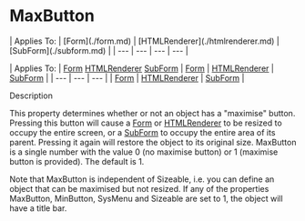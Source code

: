 




<h1 class="heading"><span class="name">MaxButton</span></h1>
| Applies To: | [Form](./form.md) | [HTMLRenderer](./htmlrenderer.md) | [SubForm](./subform.md) |
| --- | --- | --- | ---  |

| Applies To: | [Form](./form.md) [HTMLRenderer](./htmlrenderer.md) [SubForm](./subform.md) | [Form](./form.md) | [HTMLRenderer](./htmlrenderer.md) | [SubForm](./subform.md) |
| --- | --- | ---  |
| [Form](./form.md) | [HTMLRenderer](./htmlrenderer.md) | [SubForm](./subform.md) |


Description


This property determines whether or not an object has a "maximise" button. Pressing this button will cause a [Form](./form.md) or [HTMLRenderer](./htmlrenderer.md) to be resized to occupy the entire screen, or a [SubForm](./subform.md) to occupy the entire area of its parent. Pressing it again will restore the object to its original size. MaxButton is a single number with the value 0 (no maximise button) or 1 (maximise button is provided). The default is 1.


Note that MaxButton is independent of Sizeable, i.e. you can define an object that can be maximised but not resized. If any of the properties MaxButton, MinButton, SysMenu and Sizeable are set to 1, the object will have a title bar.



